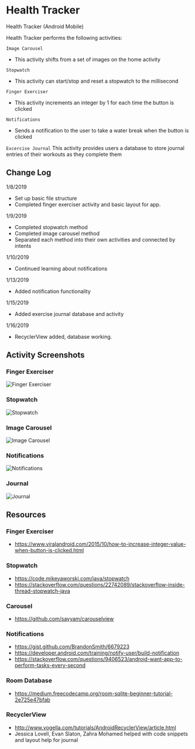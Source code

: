 # Health Tracker
Health Tracker (Android Mobile)

Health Tracker performs the following activities:

`Image Carousel`
* This activity shifts from a set of images on the home activity

`Stopwatch`
* This activity can start/stop and reset a stopwatch to the millisecond

`Finger Exerciser`
* This activity increments an integer by 1 for each time the button is clicked

`Notifications`
* Sends a notification to the user to take a water break when the button is clicked

`Excercise Journal`
This activity provides users a database to store journal entries of their workouts as they complete them

## Change Log
1/8/2019
- Set up basic file structure
- Completed finger exerciser activity and basic layout for app.

1/9/2019
- Completed stopwatch method
- Completed image carousel method
- Separated each method into their own activities and connected by intents

1/10/2019
- Continued learning about notifications

1/13/2019
- Added notification functionality

1/15/2019
- Added exercise journal database and activity

1/16/2019
- RecyclerView added, database working.

## Activity Screenshots

### Finger Exerciser
![Finger Exerciser](./screenshots/Screenshot_FingerExcerciser.png)

### Stopwatch
![Stopwatch](./screenshots/Screenshot_Stopwatch.png)

### Image Carousel
![Image Carousel](./screenshots/Screenshot_MainActivity.png)

### Notifications
![Notifications](./screenshots/Screenshot_Notifications.png)

### Journal
![Journal](./screenshots/Screenshot_ExerciseJournal.png)

## Resources
### Finger Exerciser
* https://www.viralandroid.com/2015/10/how-to-increase-integer-value-when-button-is-clicked.html

### Stopwatch
* https://code.mikeyaworski.com/java/stopwatch
* https://stackoverflow.com/questions/22742089/stackoverflow-inside-thread-stopwatch-java

### Carousel
* https://github.com/sayyam/carouselview

### Notifications
* https://gist.github.com/BrandonSmith/6679223
* https://developer.android.com/training/notify-user/build-notification
* https://stackoverflow.com/questions/9406523/android-want-app-to-perform-tasks-every-second

### Room Database
* https://medium.freecodecamp.org/room-sqlite-beginner-tutorial-2e725e47bfab

### RecyclerView
* http://www.vogella.com/tutorials/AndroidRecyclerView/article.html
* Jessica Lovell, Evan Slaton, Zahra Mohamed helped with code snippets and layout help for journal
